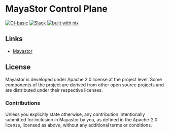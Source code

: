 # MayaStor Control Plane

[![CI-basic](https://mayastor-ci.mayadata.io/buildStatus/icon?job=Mayastor%2Fmaster)](https://mayastor-ci.mayadata.io/blue/organizations/jenkins/Mayastor/activity/)
[![Slack](https://img.shields.io/badge/JOIN-SLACK-blue)](https://kubernetes.slack.com/messages/openebs)
[![built with nix](https://builtwithnix.org/badge.svg)](https://builtwithnix.org)

## Links

- [Mayastor](https://github.com/openebs/Mayastor)

## License

Mayastor is developed under Apache 2.0 license at the project level. Some components of the project are derived from
other open source projects and are distributed under their respective licenses.

### Contributions

Unless you explicitly state otherwise, any contribution intentionally submitted for
inclusion in Mayastor by you, as defined in the Apache-2.0 license, licensed as above,
without any additional terms or conditions.
